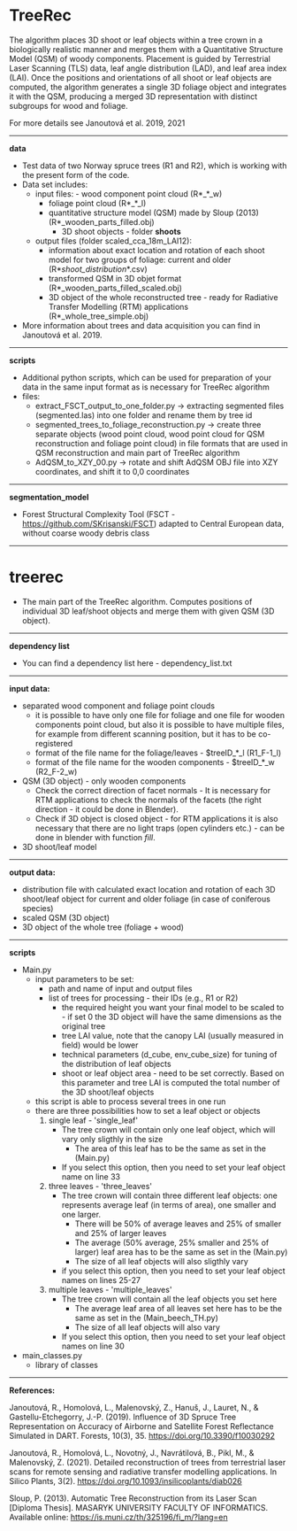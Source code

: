 TreeRec
=========================================================================================================================
The algorithm places 3D shoot or leaf objects within a tree crown in a biologically realistic manner and merges them with a Quantitative Structure Model (QSM) of woody components. Placement is guided by Terrestrial Laser Scanning (TLS) data, leaf angle distribution (LAD), and leaf area index (LAI). Once the positions and orientations of all shoot or leaf objects are computed, the algorithm generates a single 3D foliage object and integrates it with the QSM, producing a merged 3D representation with distinct subgroups for wood and foliage.

For more details see Janoutová et al. 2019, 2021

-------------------------------------------------------------------------------------------------------------------------
**data**
- Test data of two Norway spruce trees (R1 and R2), which is working with the present form of the code.
- Data set includes:
  	- input files:
    		- wood component point cloud (R*_*_w)
 		- foliage point cloud (R*_*_l)
  		- quantitative structure model (QSM) made by Sloup (2013) (R*_wooden_parts_filled.obj)
    		- 3D shoot objects - folder **shoots**
   	- output files (folder scaled_cca_18m_LAI12):
   	 	- information about exact location and rotation of each shoot model for two groups of foliage: current and older (R*_shoot_distribution_*.csv)
   	  	- transformed QSM in 3D objet format (R*_wooden_parts_filled_scaled.obj)
   	  	- 3D object of the whole reconstructed tree - ready for Radiative Transfer Modelling (RTM) applications (R*_whole_tree_simple.obj)
- More information about trees and data acquisition you can find in Janoutová et al. 2019.
-------------------------------------------------------------------------------------------------------------------------
**scripts**
- Additional python scripts, which can be used for preparation of your data in the same input format as is necessary for TreeRec algorithm
- files:
  	- extract_FSCT_output_to_one_folder.py -> extracting segmented files (segmented.las) into one folder and rename them by tree id
   	- segmented_trees_to_foliage_reconstruction.py -> create three separate objects (wood point cloud, wood point cloud for QSM reconstruction and foliage point cloud) in file formats that are used in QSM reconstruction and main part of TreeRec algorithm
   	- AdQSM_to_XZY_00.py -> rotate and shift AdQSM OBJ file into XZY coordinates, and shift it to 0,0 coordinates
-------------------------------------------------------------------------------------------------------------------------
**segmentation_model**
- Forest Structural Complexity Tool (FSCT - https://github.com/SKrisanski/FSCT) adapted to Central European data, without coarse woody debris class
-------------------------------------------------------------------------------------------------------------------------
treerec
=========================================================================================================================
- The main part of the TreeRec algorithm. Computes positions of individual 3D leaf/shoot objects and merge them with given QSM (3D object).
-------------------------------------------------------------------------------------------------------------------------
**dependency list**
- You can find a dependency list here - dependency_list.txt
-------------------------------------------------------------------------------------------------------------------------
**input data:**
- separated wood component and foliage point clouds
	- it is possible to have only one file for foliage and one file for wooden components point cloud, but also it is possible to have multiple files, for example from different scanning position, but it has to be co-registered
	- format of the file name for the foliage/leaves - $treeID_*_l (R1_F-1_l)
	- format of the file name for the wooden components - $treeID_*_w (R2_F-2_w)
- QSM (3D object) - only wooden components
	- Check the correct direction of facet normals - It is necessary for RTM applications to check the normals of the facets (the right direction - it could be done in Blender).
 	- Check if 3D object is closed object - for RTM applications it is also necessary that there are no light traps (open cylinders etc.) - can be done in blender with function _fill_.
- 3D shoot/leaf model
-------------------------------------------------------------------------------------------------------------------------
**output data:**
- distribution file with calculated exact location and rotation of each 3D shoot/leaf object for current and older foliage (in case of coniferous species)
- scaled QSM (3D object)
- 3D object of the whole tree (foliage + wood)
-------------------------------------------------------------------------------------------------------------------------
**scripts**
- Main.py
  	- input parameters to be set:
 		- path and name of input and output files
   		- list of trees for processing - their IDs (e.g., R1 or R2)
       		- the required height you want your final model to be scaled to - if set 0 the 3D object will have the same dimensions as the original tree
         	- tree LAI value, note that the canopy LAI (usually measured in field) would be lower
          	- technical parameters (d_cube, env_cube_size) for tuning of the distribution of leaf objects
          	- shoot or leaf object area - need to be set correctly. Based on this parameter and tree LAI is computed the total number of the 3D shoot/leaf objects
 	- this script is able to process several trees in one run
	- there are three possibilities how to set a leaf object or objects
		1) single leaf - 'single_leaf'
			- The tree crown will contain only one leaf object, which will vary only sligthly in the size
				- The area of this leaf has to be the same as set in the (Main.py)
			- If you select this option, then you need to set your leaf object name on line 33
		2) three leaves - 'three_leaves'
			- The tree crown will contain three different leaf objects: one represents average leaf (in terms of area),
				 one smaller and one larger.
				- There will be 50% of average leaves and 25% of smaller and 25% of larger leaves
				- The average (50% average, 25% smaller and 25% of larger) leaf area has to be the same
					as set in the (Main.py)
				- The size of all leaf objects will also sligthly vary
			- if you select this option, then you need to set your leaf object names on lines 25-27
		3) multiple leaves - 'multiple_leaves'
			- The tree crown will contain all the leaf objects you set here
				- The average leaf area of all leaves set here has to be the same as set in the (Main_beech_TH.py)
				- The size of all leaf objects will also vary
			- If you select this option, then you need to set your leaf object names on line 30
- main_classes.py
	- library of classes
------------------------------------------------------------------------------------------------------
**References:**

Janoutová, R., Homolová, L., Malenovský, Z., Hanuš, J., Lauret, N., & Gastellu-Etchegorry, J.-P. (2019). Influence of 3D Spruce Tree Representation on Accuracy of Airborne and Satellite Forest Reflectance Simulated in DART. Forests, 10(3), 35. https://doi.org/10.3390/f10030292

Janoutová, R., Homolová, L., Novotný, J., Navrátilová, B., Pikl, M., & Malenovský, Z. (2021). Detailed reconstruction of trees from terrestrial laser scans for remote sensing and radiative transfer modelling applications. In Silico Plants, 3(2). https://doi.org/10.1093/insilicoplants/diab026

Sloup, P. (2013). Automatic Tree Reconstruction from its Laser Scan [Diploma Thesis]. MASARYK UNIVERSITY FACULTY OF INFORMATICS. Available online: https://is.muni.cz/th/325196/fi_m/?lang=en

